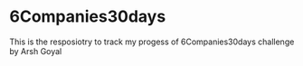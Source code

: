 # 6Companies30days

This is the resposiotry to track my progess of 6Companies30days challenge by Arsh Goyal
